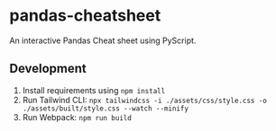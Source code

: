 # pandas-cheatsheet
 An interactive Pandas Cheat sheet using PyScript.

 ## Development

 1. Install requirements using `npm install`
 2. Run Tailwind CLI: `npx tailwindcss -i ./assets/css/style.css -o ./assets/built/style.css --watch --minify`
 3. Run Webpack: `npm run build`
